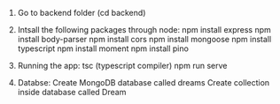 1. Go to backend folder (cd backend)

2. Intsall the following packages through node:
		npm install express
		npm install body-parser
		npm install cors
		npm install mongoose
		npm install typescript
		npm install moment
		npm install pino
		
3. Running the app:
		tsc (typescript compiler)
		npm run serve
		
4. Databse:
	Create MongoDB database called dreams
	Create collection inside database called Dream